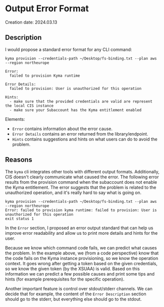 # Output Error Format

Creation date: 2024.03.13

## Description

I would propose a standard error format for any CLI command:

```text
kyma provision --credentials-path ~/Desktop/fs-binding.txt --plan aws --region northeurope

Error:
  failed to provision Kyma runtime

Error Details:
  failed to provision: User is unauthorized for this operation

Hints:
  - make sure that the provided credentials are valid are represent the local CIS instance
  - make sure your Subaccount has the Kyma entitlement enabled
```

Elements:

* `Error` contains information about the error cause.
* `Error Details` contains an error returned from the library/endpoint.
* `Hints` contains suggestions and hints on what users can do to avoid the problem.

## Reasons

The `kyma` cli integrates other tools with different output formats. Additionally, CIS doesn't clearly communicate what caused the error. The following error results from the provision command when the subaccount does not enable the Kyma entitlement. The error suggests that the problem is related to the unauthorized operation, and it's really hard to say what is going on.

```text
kyma provision --credentials-path ~/Desktop/fs-binding.txt --plan aws --region northeurope
Error: failed to provision kyma runtime: failed to provision: User is unauthorized for this operation
exit status 1
```

In the `Error` section, I proposed an error output standard that can help us improve error readability and allow us to print more details and hints for the user.

Because we know which command code fails, we can predict what causes the problem. In the example above, we (from a code perspective) know that the code fails on the Kyma instance provisioning, so we know the operation context. It goes wrong after getting a token based on the given credentials, so we know the given token (by the XSUAA) is valid.
Based on this information we can predict a few possible causes and print some tips and hints (for example prerequisites for the specific operation).

Another important feature is control over stdout/stderr channels. We can decide that for example, the content of the `Error Description` section should go to the stderr, but everything else should go to the stdout.
